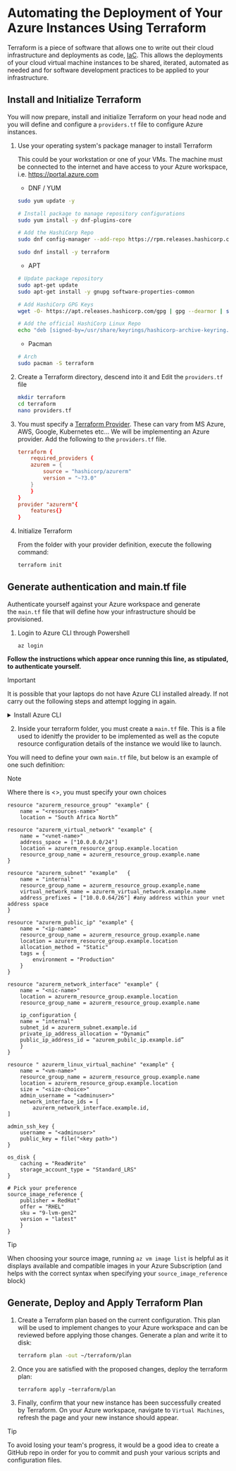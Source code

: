 # Automating the Deployment of Your Azure Instances Using Terraform

Terraform is a piece of software that allows one to write out their cloud infrastructure and deployments as code, [IaC](https://en.wikipedia.org/wiki/Infrastructure_as_code). This allows the deployments of your cloud virtual machine instances to be shared, iterated, automated as needed and for software development practices to be applied to your infrastructure.

## Install and Initialize Terraform

You will now prepare, install and initialize Terraform on your head node and you will define and configure a `providers.tf` file to configure Azure instances.

1. Use your operating system's package manager to install Terraform

   This could be your workstation or one of your VMs. The machine must be connected to the internet and have access to your Azure workspace, i.e. https://portal.azure.com 
   * DNF / YUM
   ```bash
   sudo yum update -y

   # Install package to manage repository configurations
   sudo yum install -y dnf-plugins-core

   # Add the HashiCorp Repo
   sudo dnf config-manager --add-repo https://rpm.releases.hashicorp.com/RHEL/hashicorp.repo

   sudo dnf install -y terraform
   ```
   * APT
   ```bash
   # Update package repository
   sudo apt-get update
   sudo apt-get install -y gnupg software-properties-common

   # Add HashiCorp GPG Keys
   wget -O- https://apt.releases.hashicorp.com/gpg | gpg --dearmor | sudo tee /usr/share/keyrings/hashicorp-archive-keyring.gpg

   # Add the official HashiCorp Linux Repo
   echo "deb [signed-by=/usr/share/keyrings/hashicorp-archive-keyring.gpg] https://apt.releases.hashicorp.com $(lsb_release -cs) main" | sudo tee /etc/apt/sources.list.d/hashicorp.list

   ```
   * Pacman
   ```bash
   # Arch
   sudo pacman -S terraform
   ```

1. Create a Terraform directory, descend into it and Edit the `providers.tf` file

   ```bash
   mkdir terraform
   cd terraform
   nano providers.tf
   ```

1. You must specify a [Terraform Provider](https://registry.terraform.io/browse/providers).
    These can vary from MS Azure, AWS, Google, Kubernetes etc... We will be implementing an Azure provider. Add the following to the `providers.tf` file.
    ```conf
    terraform {
        required_providers {
        azurem = {
            source = "hashicorp/azurerm"
            version = "~?3.0"
        }
        }
    }
    provider "azurerm"{
        features{}
    }
    ```  
1. Initialize Terraform

   From the folder with your provider definition, execute the following command:
   ```bash
   terraform init
   ```



## Generate authentication and main.tf file

Authenticate yourself against your Azure workspace and generate the `main.tf` file that will define
how your infrastructure should be provisioned.

1. Login to Azure CLI through Powershell

   ```
   az login
   ```
<b>Follow the instructions which appear once running this line, as stipulated, to authenticate yourself.</b>

>[!IMPORTANT]
>It is possible that your laptops do not have Azure CLI installed already. If not carry out the following steps and attempt logging in again.

<details>
<summary>Install Azure CLI</summary>
   
1. Import Microsoft GPG key
    ```
    sudo rpm --import https://packages.microsoft.com/keys/microsoft.asc
    ```

2. Add Azure CLI repository
    ```
    sudo dnf install -y https://packages.microsoft.com/config/rhel/8/packages-microsoft-
    prod.rpm
    ```
3. Install Azure
    ```
    sudo dnf update -y
    sudo dnf install -y azure-cli
    ```
4. Verify Install
    ```
    az--version
    ```
After completing the above steps, you may proceed.
</details>

2. Inside your terraform folder, you must create a `main.tf` file. This is a file used to idenitfy the provider to be implemented as well as the copute resource configuration details of the instance we would like to launch.

You will need to define your own `main.tf` file, but below is an example of one such definition:
>[!NOTE]
>Where there is <>, you must specify your own choices

```
resource "azurerm_resource_group" "example" {
    name = "<resources-name>"
    location = "South Africa North”

resource "azurerm_virtual_network" "example" {
    name = "<vnet-name>"
    address_space = ["10.0.0.0/24"]
    location = azurerm_resource_group.example.location
    resource_group_name = azurerm_resource_group.example.name
}

resource "azurerm_subnet" "example"   {
    name = "internal"
    resource_group_name = azurerm_resource_group.example.name
    virtual_network_name = azurerm_virtual_network.example.name
    address_prefixes = ["10.0.0.64/26"] #any address within your vnet address space
}

resource "azurerm_public_ip" "example" {
    name = "<ip-name>"
    resource_group_name = azurerm_resource_group.example.name
    location = azurerm_resource_group.example.location
    allocation_method = "Static"
    tags = {
        environment = "Production"
    }
}

resource "azurerm_network_interface" "example" {
    name = "<nic-name>"
    location = azurerm_resource_group.example.location
    resource_group_name = azurerm_resource_group.example.name

    ip_configuration {
    name = "internal"
    subnet_id = azurerm_subnet.example.id
    private_ip_address_allocation = "Dynamic”
    public_ip_address_id = "azurem_pubilc_ip.example.id”
    }
}

resource " azurerm_linux_virtual_machine" "example" {
    name = "<vm-name>"
    resource_group_name = azurerm_resource_group.example.name
    location = azurerm_resource_group.example.location
    size = "<size-choice>"
    admin_username = "<adminuser>"
    network_interface_ids = [
        azurerm_network_interface.example.id,
]

admin_ssh_key {
    username = "<adminuser>"
    public_key = file("<key path>")
}

os_disk {
    caching = "ReadWrite"
    storage_account_type = "Standard_LRS"
}

# Pick your preference
source_image_reference {
    publisher = RedHat"
    offer = "RHEL"
    sku = "9-lvm-gen2"
    version = "latest" 
    }
}
```

>[!TIP]
>When choosing your source image, running `az vm image list` is helpful as it displays available and compatible images in your Azure Subscription (and helps with the correct syntax when specifying your `source_image_reference` block)

## Generate, Deploy and Apply Terraform Plan

1. Create a Terraform plan based on the current configuration. This plan will be used to implement changes to your Azure workspace and can be reviewed before applying those changes.
   Generate a plan and write it to disk:
   ```bash
   terraform plan -out ~/terraform/plan
   ```

2. Once you are satisfied with the proposed changes, deploy the terraform plan:
   ```bash
   terraform apply ~terraform/plan
   ```

3. Finally, confirm that your new instance has been successfully created by Terraform. On your Azure workspace, navigate to `Virtual Machines`, refresh the page and your new instance should appear.

> [!TIP]
> To avoid losing your team's progress, it would be a good idea to create a GitHub repo in order for you to commit and push your various scripts and configuration files.
